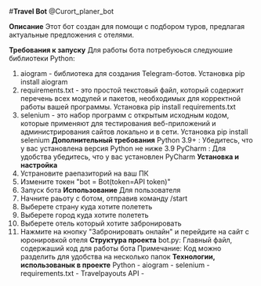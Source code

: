 #**Travel Bot** @Curort_planer_bot

**Описание**
Этот бот создан для помощи с подбором туров, предлагая актуальные предложения с отелями.

**Требования к запуску**
Для работы бота потребуюься следуюшие библиотеки Python:
1. aiogram - библиотека для создания Telegram-ботов.
  Установка pip install aiogram
2. requirements.txt - это простой текстовый файл, который содержит перечень всех модулей и пакетов, необходимых для корректной работы вашей программы.
  Установка pip install requirements.txt
4. selenium - это набор программ с открытым исходным кодом, которые применяют для тестирования веб-приложений и администрирования сайтов локально и в сети.
  Установка pip install selenium
**Дополнительный требования**
Python 3.9+ : Убедитесь, что у вас установлена версия Python не ниже 3.9
PyCharm : Для удобства убедитесь, что у вас установлен PyCharm 
**Установка и настройка**
1. Устрановите раепазиторий на ваш ПК
2. Измените токен
   "bot = Bot(token=API token)"
3. Запуск бота
**Использование**
Для пользователя
1. Начните раьоту с ботом, отправив команду /start
2. Выберете страну куда хотите полететь
3. Выберете город куда хотите полететь
4. Выберете отель который хотите забронировать
5. Нажмите на кнопку "Забронировать онлайн" и перейдите на сайт с юронировкой отеля
**Структура проекта**
bot.py: Главный файл, содержаший код для работы бота
  Примечание:
Код можно разделить для удобства на несколько папок
**Технологии, использованык в проекте**
  Python -
  aiogram -
  selenium -
  requirements.txt -
  Travelpayouts API - 
